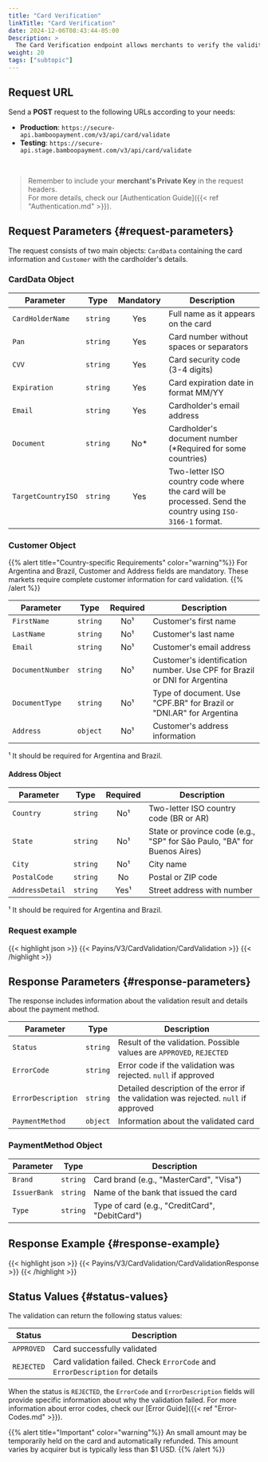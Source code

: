 ```yaml
---
title: "Card Verification"
linkTitle: "Card Verification"
date: 2024-12-06T08:43:44-05:00
Description: >
  The Card Verification endpoint allows merchants to verify the validity of cards across various acquirers in Latin America, using either Zero Auth operations or simulated minimal-amount purchases followed by automatic refunds.
weight: 20
tags: ["subtopic"]
---
```


## Request URL
Send a **POST** request to the following URLs according to your needs:

* **Production**: `https://secure-api.bamboopayment.com/v3/api/card/validate`
* **Testing**: `https://secure-api.stage.bamboopayment.com/v3/api/card/validate`

<br />

> Remember to include your **merchant's Private Key** in the request headers. <br /> For more details, check our [Authentication Guide]({{< ref "Authentication.md" >}}).

## Request Parameters {#request-parameters}
The request consists of two main objects: `CardData` containing the card information and `Customer` with the cardholder's details.

### CardData Object

| Parameter | Type | Mandatory | Description |
|---|---|:---:|---|
| `CardHolderName` | `string` | Yes | Full name as it appears on the card |
| `Pan` | `string` | Yes | Card number without spaces or separators |
| `CVV` | `string` | Yes | Card security code (3-4 digits) |
| `Expiration` | `string` | Yes | Card expiration date in format MM/YY |
| `Email` | `string` | Yes | Cardholder's email address |
| `Document` | `string` | No* | Cardholder's document number (*Required for some countries) |
| `TargetCountryISO` | `string` | Yes | Two-letter ISO country code where the card will be processed. Send the country using `ISO-3166-1` format.|

### Customer Object

{{% alert title="Country-specific Requirements" color="warning"%}}
For Argentina and Brazil, Customer and Address fields are mandatory. These markets require complete customer information for card validation.
{{% /alert %}}

| Parameter | Type | Required | Description |
|---|---|:---:|---|
| `FirstName` | `string` | No¹ | Customer's first name |
| `LastName` | `string` | No¹ | Customer's last name |
| `Email` | `string` | No¹ | Customer's email address |
| `DocumentNumber` | `string` | No¹ | Customer's identification number. Use CPF for Brazil or DNI for Argentina |
| `DocumentType` | `string` | No¹ | Type of document. Use "CPF.BR" for Brazil or "DNI.AR" for Argentina |
| `Address` | `object` | No¹ | Customer's address information |

¹ It should be required for Argentina and Brazil.

#### Address Object

| Parameter | Type | Required | Description |
|---|---|:---:|---|
| `Country` | `string` | No¹ | Two-letter ISO country code (BR or AR) |
| `State` | `string` | No¹ | State or province code (e.g., "SP" for São Paulo, "BA" for Buenos Aires) |
| `City` | `string` | No¹ | City name |
| `PostalCode` | `string` | No | Postal or ZIP code |
| `AddressDetail` | `string` | Yes¹ | Street address with number |

¹ It should be required for Argentina and Brazil.

### Request example

{{< highlight json >}}
{{< Payins/V3/CardValidation/CardValidation >}}
{{< /highlight >}} 


## Response Parameters {#response-parameters}
The response includes information about the validation result and details about the payment method.

| Parameter | Type | Description |
|---|---|---|
| `Status` | `string` | Result of the validation. Possible values are `APPROVED`, `REJECTED` |
| `ErrorCode` | `string` | Error code if the validation was rejected. `null` if approved |
| `ErrorDescription` | `string` | Detailed description of the error if the validation was rejected. `null` if approved |
| `PaymentMethod` | `object` | Information about the validated card |

### PaymentMethod Object

| Parameter | Type | Description |
|---|---|---|
| `Brand` | `string` | Card brand (e.g., "MasterCard", "Visa") |
| `IssuerBank` | `string` | Name of the bank that issued the card |
| `Type` | `string` | Type of card (e.g., "CreditCard", "DebitCard") |

## Response Example {#response-example}

{{< highlight json >}}
{{< Payins/V3/CardValidation/CardValidationResponse >}}
{{< /highlight >}} 

## Status Values {#status-values}
The validation can return the following status values:

| Status | Description |
|---|---|
| `APPROVED` | Card successfully validated |
| `REJECTED` | Card validation failed. Check `ErrorCode` and `ErrorDescription` for details |

When the status is `REJECTED`, the `ErrorCode` and `ErrorDescription` fields will provide specific information about why the validation failed. For more information about error codes, check our [Error Guide]({{< ref "Error-Codes.md" >}}).

{{% alert title="Important" color="warning"%}}
An small amount may be temporarily held on the card and automatically refunded. This amount varies by acquirer but is typically less than $1 USD.
{{% /alert %}}